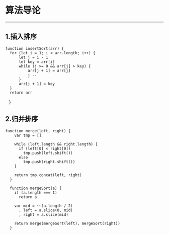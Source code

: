 # 算法导论
-------------------
## 1.插入排序
    function insertSort(arr) {
      for (let i = 1; i < arr.length; i++) {
          let j = i - 1
          let key = arr[i]
          while (j >= 0 && arr[j] > key) {
              arr[j + 1] = arr[j]
              j --
          }
          arr[j + 1] = key
      }
      return arr
    }
## 2.归并排序
    function merge(left, right) {
        var tmp = []
        
        while (left.length && right.length) {
          if (left[0] < right[0])
            tmp.push(left.shift())
          else
            tmp.push(right.shift())
        }

        return tmp.concat(left, right)
      }

      function mergeSort(a) {
        if (a.length === 1) 
          return a

        var mid = ~~(a.length / 2)
          , left = a.slice(0, mid)
          , right = a.slice(mid)

        return merge(mergeSort(left), mergeSort(right))
      }
